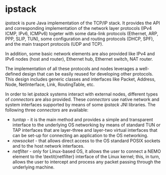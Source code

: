 # ipstack

_ipstack_ is pure Java implementation of the TCP/IP stack. It provides the API and corresponding implementation of the network layer protocols (IPv4 ICMP, IPv6, ICMPv6) togeter with some data-link protocols (Ethernet, ARP, PPP, SLIP, TUN), some configuration and routing protocols (DHCP, SPF), and the main trasport protocols (UDP and TCP).

In addition, some basic network elements are also provided like IPv4 and IPv6 nodes (host and router), Ethernet hub, Ethernet switch, NAT router.

The implementation of all these protocols and nodes leverages a well-defined design that can be easily reused for developing other protocols. This design includes generic classes and interfaces like Packet, Address, Node, NetInterface, Link, RoutingTable, etc.

In order to let _ipstack_ systems interact with external nodes,  different types of _connectors_ are also provided. These _connectors_ use native network and system interfaces supported by means of some _ipstack_ JNI libraries. The following three _connectors_ are available:
- _tuntap_ - it is the main method and provides a simple and transparent interface to the underlying OS networking by means of standard TUN or TAP interfaces that are layer-three and layer-two virtual interfaces that can be set-up for connecting an application to the OS networking.
- _rawsocket_ - that allows direct access to the OS standard POSIX sockets and to the host network interfaces.
- _netfilter_ - only for Linux-based OS, it allows the user to connect a NEMO element to the \textit{netfilter} interface of the Linux kernel; this, in turn, allows the user to intercept and process any packet passing through the underlying machine.
